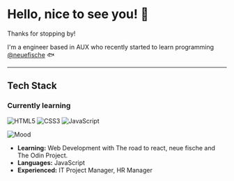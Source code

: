# Hello, nice to see you! 👋
Thanks for stopping by!

I'm a engineer based in AUX who recently started to learn programming <a href="https://production.talents.neuefische.de/profile/091b7c81-7f16-479e-b14f-bb8c344a9613" target="_blank"> @neuefische</a> 🐟


---
## Tech Stack
### Currently learning
![HTML5](https://img.shields.io/badge/html5-%23E34F26.svg?style=for-the-badge&logo=html5&logoColor=white)
![CSS3](https://img.shields.io/badge/css3-%231572B6.svg?style=for-the-badge&logo=css3&logoColor=white)
![JavaScript](https://img.shields.io/badge/javascript-%23323330.svg?style=for-the-badge&logo=javascript&logoColor=%23F7DF1E)

![Mood](https://img.shields.io/badge/excited-about%20Frontend-yellow)


- **Learning:** Web Development with The road to react, neue fische and The Odin Project.
- **Languages:** JavaScript
- **Experienced:** IT Project Manager, HR Manager
